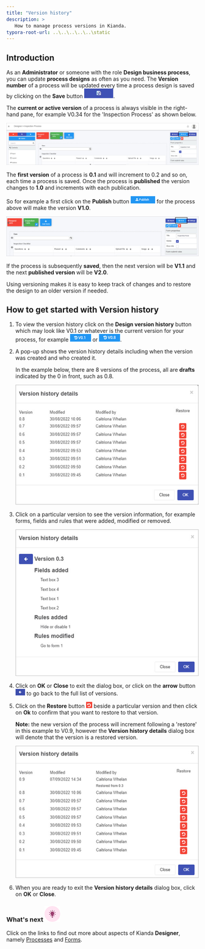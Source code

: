 ```yaml
---
title: "Version history"
description: >
   How to manage process versions in Kianda.
typora-root-url: ..\..\..\..\..\static
---
```


## Introduction ##

As an **Administrator** or someone with the role **Design business process**, you can update **process designs** as often as you need. The **Version number** of a process will be updated every time a process design is saved by clicking on the **Save** button ![Save button](/images/saveprocess.png).

The **current or active version** of a process is always visible in the right-hand pane, for example V0.34 for the 'Inspection Process' as shown below.

![Process version history](/images/version-history-button.jpg)

The **first version** of a process is **0.1** and will increment to 0.2 and so on, each time a process is saved. Once the process is **published** the version changes to **1.0** and increments with each publication. 

So for example a first click on the **Publish** button ![Publish button](/images/publish.png) for the process above will make the version **V1.0**.

![Right-hand pane](/images/version-updated-after-publish.jpg)

If the process is subsequently **saved**, then the next version will be **V1.1** and the next **published version** will be **V2.0**.

Using versioning makes it is easy to keep track of changes and to restore the design to an older version if needed. 



## How to get started with Version history ##

1. To view the version history click on the **Design version history** button which may look like V0.1 or whatever is the current version for your process, for example ![View design version history](/images/version.png) or ![Version 0.8](/images/version8.png).

2. A pop-up shows the version history details including when the version was created and who created it. 

   In the example below, there are 8 versions of the process, all are **drafts** indicated by the 0 in front, such as 0.8.

   ![Version history details](/images/version-history-details.jpg)

3. Click on a particular version to see the version information, for example forms, fields and rules that were added,  modified or removed.

   ![Version history details example](/images/version-history-details-example.jpg)

4. Click on **OK** or **Close** to exit the dialog box, or click on the **arrow** button ![Back arrow](/images/back-arrow.jpg) to go back to the full list of versions.

5. Click on the **Restore** button ![Restore button](/images/restore.png) beside a particular version and then click on **Ok** to confirm that you want to restore to that version. 

   **Note:** the new version of the process will increment following a 'restore' in this example to V0.9, however the **Version history details** dialog box will denote that the version is a restored version.

   ![Restored version](/images/restored-version.jpg)

6. When you are ready to exit the **Version history details** dialog box, click on **OK** or **Close**.



### What's next  ![Idea icon](/images/18.png) ###

Click on the links to find out more about aspects of Kianda **Designer**, namely [Processes](/docs/platform/application-designer/process/) and [Forms](/docs/platform/application-designer/forms/).